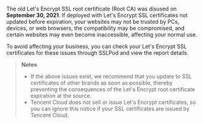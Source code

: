 The old Let's Encrypt SSL root certificate (Root CA) was disused on **September 30, 2021**. If deployed with Let's Encrypt SSL certificates not updated before expiration, your websites may not be trusted by PCs, devices, or web browsers, the compatibility may be compromised, and certain websites may even become inaccessible, affecting your normal use.

To avoid affecting your business, you can check your Let's Encrypt SSL certificates for these issues through SSLPod and view the report details.

> **Notes**
> 
> - If the above issues exist, we recommend that you update to SSL certificates of other brands as soon as possible, thereby preventing the consequences of the Let's Encrypt root certificate expiration at the source.
> - Tencent Cloud does not sell or issue Let's Encrypt certificates, so you can ignore this notice if your SSL certificates are issued by Tencent Cloud.
